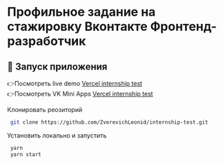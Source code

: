 # Профильное задание на стажировку Вконтакте Фронтенд-разработчик

## 🚀 Запуск приложения

👉Посмотреть live demo <a href='https://internship-test-5ar8.vercel.app/'>Vercel internship test</a>
</br>
👉Посмотреть VK Mini Apps <a href='https://vk.com/app51874866_492887107?ref=snippet_im/'>Vercel internship test</a>

Клонировать реозиторий

```sh
 git clone https://github.com/ZverevichLeonid/internship-test.git
```
Установить локально и запустить 

```sh
 yarn 
 yarn start
```

